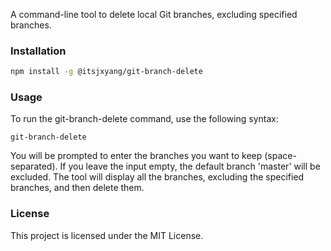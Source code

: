 A command-line tool to delete local Git branches, excluding specified branches.

### Installation

```bash
npm install -g @itsjxyang/git-branch-delete
```

### Usage

To run the git-branch-delete command, use the following syntax:

```
git-branch-delete
```

You will be prompted to enter the branches you want to keep (space-separated). If you leave the input empty, the default branch 'master' will be excluded.
The tool will display all the branches, excluding the specified branches, and then delete them.

### License

This project is licensed under the MIT License.
